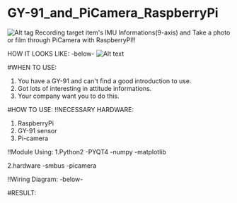 # GY-91_and_PiCamera_RaspberryPi
![Alt tag](https://raw.githubusercontent.com/mikechan0731/GY-91_and_PiCamera_RaspberryPi/master/img/QIMU.png )
Recording target item's IMU Informations(9-axis) and Take a photo or film through PiCamera with RaspberryPI!!

HOW IT LOOKS LIKE: -below-
![Alt text](relative/path/to/img.jpg?raw=true "QIMU")

#WHEN TO USE:
1. You have a GY-91 and can't find a good introduction to use.
2. Got lots of interesting in attitude informations.
3. Your company want you to do this.

#HOW TO USE:
!!NECESSARY HARDWARE:
1. RaspberryPi 
2. GY-91 sensor
3. Pi-camera

!!Module Using:
1.Python2
  -PYQT4
  -numpy
  -matplotlib

2.hardware
  -smbus
  -picamera
  
!!Wiring Diagram: -below-

#RESULT:




